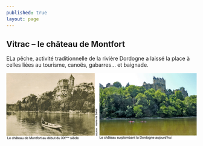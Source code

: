 ```yaml
---
published: true
layout: page
---
```


## Vitrac – le château de Montfort

ELa pêche, activité traditionnelle de la rivière Dordogne a laissé la place à celles liées au tourisme, canoës, gabarres… et baignade.

![](/data/images/4/histoire/4_HISTOIRE_POPCP4.jpg)